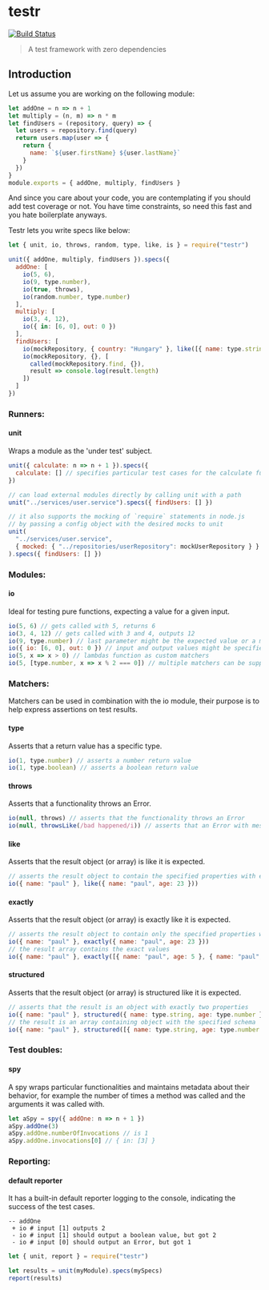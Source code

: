 # testr

[![Build Status](https://travis-ci.org/xasdx/testr.svg?branch=master)](https://travis-ci.org/xasdx/testr)

> A test framework with zero dependencies

## Introduction

Let us assume you are working on the following module:

```javascript
let addOne = n => n + 1
let multiply = (n, m) => n * m
let findUsers = (repository, query) => {
  let users = repository.find(query)
  return users.map(user => {
    return {
      name: `${user.firstName} ${user.lastName}`
    }
  })
}
module.exports = { addOne, multiply, findUsers }
```

And since you care about your code, you are contemplating if you should add test coverage or not.
You have time constraints, so need this fast and you hate boilerplate anyways.

Testr lets you write specs like below:

```javascript
let { unit, io, throws, random, type, like, is } = require("testr")

unit({ addOne, multiply, findUsers }).specs({
  addOne: [
    io(5, 6),
    io(9, type.number),
    io(true, throws),
    io(random.number, type.number)
  ],
  multiply: [
    io(3, 4, 12),
    io({ in: [6, 0], out: 0 })
  ],
  findUsers: [
    io(mockRepository, { country: "Hungary" }, like([{ name: type.string }])),
    io(mockRepository, {}, [
      called(mockRepository.find, {}),
      result => console.log(result.length)
    ])
  ]
})
```

### Runners:

#### unit

Wraps a module as the 'under test' subject.

```javascript
unit({ calculate: n => n + 1 }).specs({
  calculate: [] // specifies particular test cases for the calculate functionality
})

// can load external modules directly by calling unit with a path
unit("../services/user.service").specs({ findUsers: [] })

// it also supports the mocking of `require` statements in node.js
// by passing a config object with the desired mocks to unit
unit(
  "../services/user.service",
  { mocked: { "../repositories/userRepository": mockUserRepository } }
).specs({ findUsers: [] })
```

### Modules:

#### io

Ideal for testing pure functions, expecting a value for a given input.

```javascript
io(5, 6) // gets called with 5, returns 6
io(3, 4, 12) // gets called with 3 and 4, outputs 12
io(9, type.number) // last parameter might be the expected value or a matcher (like type.number)
io({ io: [6, 0], out: 0 }) // input and output values might be specified more explicitly by passing an object
io(5, x => x > 0) // lambdas function as custom matchers
io(5, [type.number, x => x % 2 === 0]) // multiple matchers can be supplied in an array
```

### Matchers:

Matchers can be used in combination with the io module, their purpose is to help express assertions on test results.

#### type

Asserts that a return value has a specific type.

```javascript
io(1, type.number) // asserts a number return value
io(1, type.boolean) // asserts a boolean return value
```

#### throws

Asserts that a functionality throws an Error.

```javascript
io(null, throws) // asserts that the functionality throws an Error
io(null, throwsLike(/bad happened/i)) // asserts that an Error with message containing 'bad happened' was thrown
```

#### like

Asserts that the result object (or array) is like it is expected.

```javascript
// asserts the result object to contain the specified properties with exact values
io({ name: "paul" }, like({ name: "paul", age: 23 }))
```

#### exactly

Asserts that the result object (or array) is exactly like it is expected.

```javascript
// asserts the result object to contain only the specified properties with exact values
io({ name: "paul" }, exactly({ name: "paul", age: 23 }))
// the result array contains the exact values
io({ name: "paul" }, exactly([{ name: "paul", age: 5 }, { name: "paul", age: 6 }]))
```

#### structured

Asserts that the result object (or array) is structured like it is expected.

```javascript
// asserts that the result is an object with exactly two properties
io({ name: "paul" }, structured({ name: type.string, age: type.number }))
// the result is an array containing object with the specified schema
io({ name: "paul" }, structured([{ name: type.string, age: type.number }]))
```

### Test doubles:

#### spy

A spy wraps particular functionalities and maintains metadata about their behavior,
for example the number of times a method was called and the arguments it was called with.

```javascript
let aSpy = spy({ addOne: n => n + 1 })
aSpy.addOne(3)
aSpy.addOne.numberOfInvocations // is 1
aSpy.addOne.invocations[0] // { in: [3] }
```

### Reporting:

#### default reporter

It has a built-in default reporter logging to the console, indicating the success of the test cases.

```
-- addOne
 + io # input [1] outputs 2
 - io # input [1] should output a boolean value, but got 2
 - io # input [0] should output an Error, but got 1
```

```javascript
let { unit, report } = require("testr")

let results = unit(myModule).specs(mySpecs)
report(results)
```
